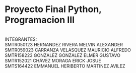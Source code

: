 
# Proyecto Final Python, Programacion III
<br>
INTEGRANTES:
<br>
SMTR050123 HERNANDEZ RIVERA MELVIN ALEXANDER 
<br>
SMTR059023 CARRANZA VELASQUEZ MAURICIO ALFREDO 
<br>
SMTR158223 GONZALEZ GONZALEZ ELMER GUSTAVO
<br>
SMTR152021 CHÁVEZ MORAGA ERICK JOSUE 
<br>
SMTS164422 EMMANUEL HERIBERTO MARTINEZ AVILEZ
<br>

